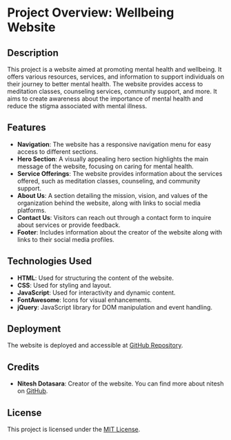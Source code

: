 # Project Overview: Wellbeing Website

## Description
This project is a website aimed at promoting mental health and wellbeing. It offers various resources, services, and information to support individuals on their journey to better mental health. The website provides access to meditation classes, counseling services, community support, and more. It aims to create awareness about the importance of mental health and reduce the stigma associated with mental illness.

## Features
- **Navigation**: The website has a responsive navigation menu for easy access to different sections.
- **Hero Section**: A visually appealing hero section highlights the main message of the website, focusing on caring for mental health.
- **Service Offerings**: The website provides information about the services offered, such as meditation classes, counseling, and community support.
- **About Us**: A section detailing the mission, vision, and values of the organization behind the website, along with links to social media platforms.
- **Contact Us**: Visitors can reach out through a contact form to inquire about services or provide feedback.
- **Footer**: Includes information about the creator of the website along with links to their social media profiles.

## Technologies Used
- **HTML**: Used for structuring the content of the website.
- **CSS**: Used for styling and layout.
- **JavaScript**: Used for interactivity and dynamic content.
- **FontAwesome**: Icons for visual enhancements.
- **jQuery**: JavaScript library for DOM manipulation and event handling.

## Deployment
The website is deployed and accessible at [GitHub Repository](https:https://github.com/Nitesh8502/mental-health-services.git).

## Credits
- **Nitesh Dotasara**: Creator of the website. You can find more about nitesh on [GitHub](https://github.com/Nitesh8502/mental-health-services.git).

## License
This project is licensed under the [MIT License](https://opensource.org/licenses/MIT).
